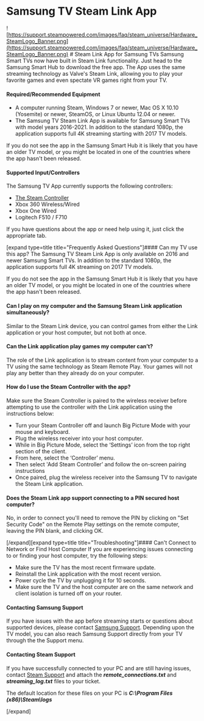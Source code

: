 # Samsung TV Steam Link App

![https://support.steampowered.com/images/faq/steam_universe/Hardware_SteamLogo_Banner.png](https://support.steampowered.com/images/faq/steam_universe/Hardware_SteamLogo_Banner.png)  # Steam Link App for Samsung TVs
Samsung Smart TVs now have built in Steam Link functionality. Just head to the Samsung Smart Hub to download the free app. The App uses the same streaming technology as Valve's Steam Link, allowing you to play your favorite games and even spectate VR games right from your TV.  
  
#### Required/Recommended Equipment

* A computer running Steam, Windows 7 or newer, Mac OS X 10.10 (Yosemite) or newer, SteamOS, or Linux Ubuntu 12.04 or newer.
* The Samsung TV Steam Link App is available for Samsung Smart TVs with model years 2016-2021. In addition to the standard 1080p, the application supports full 4K streaming starting with 2017 TV models.

  
  
If you do not see the app in the Samsung Smart Hub it is likely that you have an older TV model, or you might be located in one of the countries where the app hasn't been released.  
  
#### Supported Input/Controllers
The Samsung TV App currently supports the following controllers:  
  

* [The Steam Controller](https://store.steampowered.com/app/353370/Steam_Controller/)
* Xbox 360 Wireless/Wired
* Xbox One Wired
* Logitech F510 / F710

  
  
If you have questions about the app or need help using it, just click the appropriate tab.  
  
[expand type=title title="Frequently Asked Questions"]#### Can my TV use this app?
The Samsung TV Steam Link App is only available on 2016 and newer Samsung Smart TVs. In addition to the standard 1080p, the application supports full 4K streaming on 2017 TV models.  
  
If you do not see the app in the Samsung Smart Hub it is likely that you have an older TV model, or you might be located in one of the countries where the app hasn't been released.  
  
#### Can I play on my computer and the Samsung Steam Link application simultaneously?
Similar to the Steam Link device, you can control games from either the Link application or your host computer, but not both at once.  
  
#### Can the Link application play games my computer can’t?
The role of the Link application is to stream content from your computer to a TV using the same technology as Steam Remote Play. Your games will not play any better than they already do on your computer.  
  
#### How do I use the Steam Controller with the app?
Make sure the Steam Controller is paired to the wireless receiver before attempting to use the controller with the Link application using the instructions below:  
  

* Turn your Steam Controller off and launch Big Picture Mode with your mouse and keyboard.
* Plug the wireless receiver into your host computer.
* While in Big Picture Mode, select the ‘Settings’ icon from the top right section of the client.
* From here, select the ‘Controller’ menu.
* Then select 'Add Steam Controller’ and follow the on-screen pairing instructions
* Once paired, plug the wireless receiver into the Samsung TV to navigate the Steam Link application.

 #### Does the Steam Link app support connecting to a PIN secured host computer?
No, in order to connect you'll need to remove the PIN by clicking on "Set Security Code" on the Remote Play settings on the remote computer, leaving the PIN blank, and clicking OK.  
  
[/expand][expand type=title title="Troubleshooting"]#### Can't Connect to Network or Find Host Computer
If you are experiencing issues connecting to or finding your host computer, try the following steps:  
  

* Make sure the TV has the most recent firmware update.
* Reinstall the Link application with the most recent version.
* Power cycle the TV by unplugging it for 10 seconds.
* Make sure the TV and the host computer are on the same network and client isolation is turned off on your router.

 #### Contacting Samsung Support
If you have issues with the app before streaming starts or questions about supported devices, please contact [Samsung Support](http://www.samsung.com/us/support/contact/). Depending upon the TV model, you can also reach Samsung Support directly from your TV through the the Support menu.  
  
#### Contacting Steam Support
If you have successfully connected to your PC and are still having issues, contact [Steam Support](https://help.steampowered.com/en/wizard/HelpWithGameIssue/?appid=353380&issueid=354&nodeid=1&return_nodeid=9) and attach the ***remote_connections.txt*** and ***streaming_log.txt*** files to your ticket.  
  
The default location for these files on your PC is ***C:\Program Files (x86)\Steam\logs***  
  
[/expand]  
  
